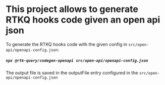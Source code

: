 # This project allows to generate RTKQ hooks code given an open api json

To generate the RTKQ hooks code with the given config in `src/open-api/openapi-config.json`:

##### `npx @rtk-query/codegen-openapi src/open-api/openapi-config.json`

The output file is saved in the outputFile entry configured in the `src/open-api/openapi-config.json`
